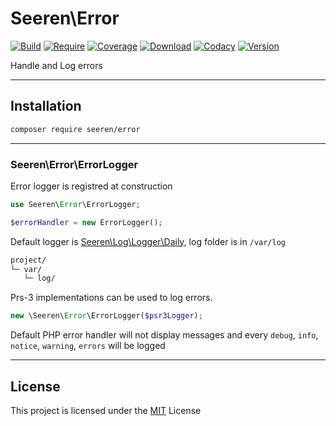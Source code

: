 # Seeren\\Error

[![Build](https://app.travis-ci.com/seeren/error.svg?branch=master)](https://app.travis-ci.com/seeren/error)
[![Require](https://poser.pugx.org/seeren/error/require/php)](https://packagist.org/packages/seeren/error)
[![Coverage](https://coveralls.io/repos/github/seeren/error/badge.svg?branch=master)](https://coveralls.io/github/seeren/error?branch=master)
[![Download](https://img.shields.io/packagist/dt/seeren/error.svg)](https://packagist.org/packages/seeren/error/stats)
[![Codacy](https://app.codacy.com/project/badge/Grade/baea2fa9ba704a80a6b693921af25cbd)](https://www.codacy.com/gh/seeren/error/dashboard?utm_source=github.com&utm_medium=referral&utm_content=seeren/error&utm_campaign=Badge_Grade)
[![Version](https://img.shields.io/packagist/v/seeren/error.svg)](https://packagist.org/packages/seeren/error)

Handle and Log errors

* * *

## Installation

```bash
composer require seeren/error
```

* * *

### Seeren\\Error\\ErrorLogger

Error logger is registred at construction

```php
use Seeren\Error\ErrorLogger;

$errorHandler = new ErrorLogger();
```

Default logger is [Seeren\\Log\\Logger\\Daily](https://github.com/seeren/log), log folder is in `/var/log`

```bash
project/
└─ var/
   └─ log/
```

Prs-3 implementations can be used to log errors.

```php
new \Seeren\Error\ErrorLogger($psr3Logger);
```

Default PHP error handler will not display messages and every `debug`, `info`, `notice`, `warning`, `errors` will be logged

* * *

## License

This project is licensed under the [MIT](./LICENSE) License
